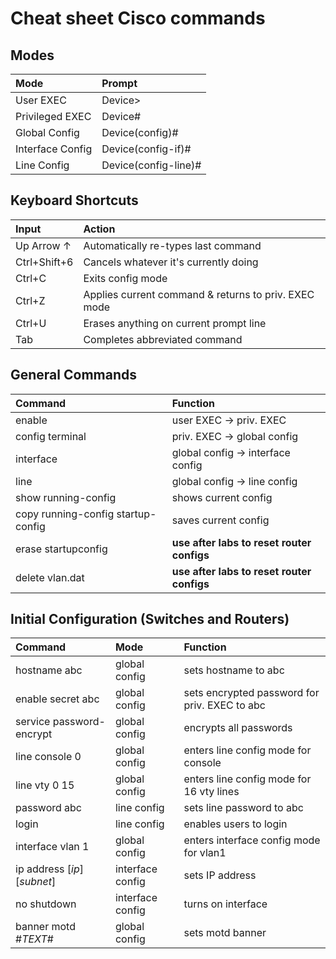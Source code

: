 
# Cheat sheet Cisco commands

## Modes

| Mode     | Prompt                |
| :---     | :---                     |
| User EXEC |  Device>|
| Privileged EXEC | Device# |
| Global Config | Device(config)#|
| Interface Config | Device(config-if)# |
| Line Config | Device(config-line)# |

## Keyboard Shortcuts


| Input| Action|
| :---     | :---                     |
| Up Arrow ↑ | Automatically re-types last command |
| Ctrl+Shift+6 | Cancels whatever it's currently doing |
| Ctrl+C | Exits config mode|
| Ctrl+Z | Applies current command & returns to priv. EXEC mode |
| Ctrl+U | Erases anything on current prompt line |
| Tab| Completes abbreviated command |

## General Commands

|Command | Function |
|:--- | :---|
| enable  |  user EXEC  → priv. EXEC |
| config terminal | priv. EXEC → global config|
|interface | global config → interface config|
| line | global config → line config| 
|show running-config | shows current config |
| copy running-config startup-config| saves current config |
| erase startupconfig | **use after labs to reset router configs** |
|delete vlan.dat | **use after labs to reset router configs**|

## Initial Configuration (Switches and Routers)

|Command | Mode | Function | 
|:---|:---|:---|
|hostname abc  | global config | sets hostname to abc |
| enable secret abc | global config | sets encrypted password for priv. EXEC to abc |
| service password-encrypt | global config | encrypts all passwords|
| line console 0 | global config | enters line config mode for console|
| line vty 0 15 | global config | enters line config mode for 16 vty lines|
| password abc | line config | sets line password to abc |
| login | line config | enables users to login |
| interface vlan 1 | global config | enters interface config mode for vlan1 |
| ip address [*ip*] [*subnet*] | interface config | sets IP address |
| no shutdown | interface config | turns on interface |
| banner motd #*TEXT*# | global config | sets motd banner |
